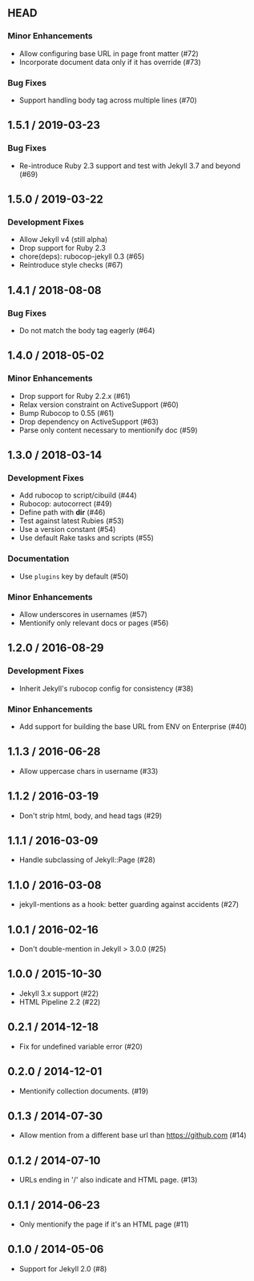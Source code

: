 ## HEAD

### Minor Enhancements

  * Allow configuring base URL in page front matter (#72)
  * Incorporate document data only if it has override (#73)

### Bug Fixes

  * Support handling body tag across multiple lines (#70)

## 1.5.1 / 2019-03-23

### Bug Fixes

  * Re-introduce Ruby 2.3 support and test with Jekyll 3.7 and beyond (#69)

## 1.5.0 / 2019-03-22

### Development Fixes

  * Allow Jekyll v4 (still alpha)
  * Drop support for Ruby 2.3
  * chore(deps): rubocop-jekyll 0.3 (#65)
  * Reintroduce style checks (#67)

## 1.4.1 / 2018-08-08

### Bug Fixes

  * Do not match the body tag eagerly (#64)

## 1.4.0 / 2018-05-02

### Minor Enhancements

  * Drop support for Ruby 2.2.x (#61)
  * Relax version constraint on ActiveSupport (#60)
  * Bump Rubocop to 0.55 (#61)
  * Drop dependency on ActiveSupport (#63)
  * Parse only content necessary to mentionify doc (#59)

## 1.3.0 / 2018-03-14

### Development Fixes

  * Add rubocop to script/cibuild (#44)
  * Rubocop: autocorrect (#49)
  * Define path with __dir__ (#46)
  * Test against latest Rubies (#53)
  * Use a version constant (#54)
  * Use default Rake tasks and scripts (#55)

### Documentation

  * Use `plugins` key by default (#50)

### Minor Enhancements

  * Allow underscores in usernames (#57)
  * Mentionify only relevant docs or pages (#56)

## 1.2.0 / 2016-08-29

### Development Fixes

  * Inherit Jekyll's rubocop config for consistency (#38)

### Minor Enhancements

  * Add support for building the base URL from ENV on Enterprise (#40)

## 1.1.3 / 2016-06-28

  * Allow uppercase chars in username (#33)

## 1.1.2 / 2016-03-19

  * Don't strip html, body, and head tags (#29)

## 1.1.1 / 2016-03-09

  * Handle subclassing of Jekyll::Page (#28)

## 1.1.0 / 2016-03-08

  * jekyll-mentions as a hook: better guarding against accidents (#27)

## 1.0.1 / 2016-02-16

  * Don't double-mention in Jekyll > 3.0.0 (#25)

## 1.0.0 / 2015-10-30

  * Jekyll 3.x support (#22)
  * HTML Pipeline 2.2 (#22)

## 0.2.1 / 2014-12-18

  * Fix for undefined variable error (#20)

## 0.2.0 / 2014-12-01

  * Mentionify collection documents. (#19)

## 0.1.3 / 2014-07-30

  * Allow mention from a different base url than https://github.com (#14)

## 0.1.2 / 2014-07-10

  * URLs ending in '/' also indicate and HTML page. (#13)

## 0.1.1 / 2014-06-23

  * Only mentionify the page if it's an HTML page (#11)

## 0.1.0 / 2014-05-06

  * Support for Jekyll 2.0 (#8)
